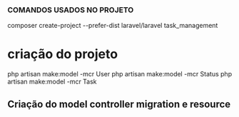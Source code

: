 ### COMANDOS USADOS NO PROJETO ###

composer create-project --prefer-dist laravel/laravel task_management
# criação do projeto
php artisan make:model -mcr User
php artisan make:model -mcr Status
php artisan make:model -mcr Task
## Criação do model controller migration e resource
